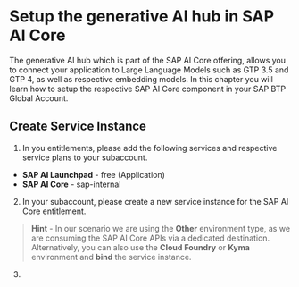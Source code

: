 #  Setup the generative AI hub in SAP AI Core

The generative AI hub which is part of the SAP AI Core offering, allows you to connect your application to Large Language Models such as GTP 3.5 and GTP 4, as well as respective embedding models. In this chapter you will learn how to setup the respective SAP AI Core component in your SAP BTP Global Account. 

## Create Service Instance

1. In you entitlements, please add the following services and respective service plans to your subaccount.

  - **SAP AI Launchpad** - free (Application)
  - **SAP AI Core** - sap-internal 

2. In your subaccount, please create a new service instance for the SAP AI Core entitlement. 

>**Hint** - In our scenario we are using the **Other** environment type, as we are consuming the SAP AI Core APIs via a dedicated destination. Alternatively, you can also use the **Cloud Foundry** or **Kyma** environment and **bind** the service instance. 


3. 